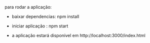 para rodar a aplicação:

 - baixar dependencias: npm install
 - iniciar aplicação : npm start

 - a aplicação estará disponível em http://localhost:3000/index.html